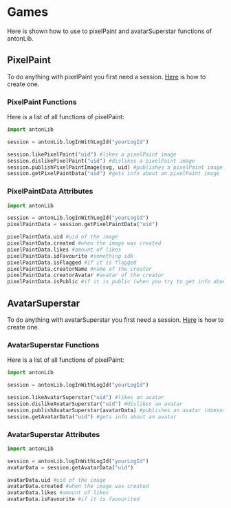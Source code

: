 # Games

Here is shown how to use to pixelPaint and avatarSuperstar functions of antonLib.

## PixelPaint

To do anything with pixelPaint you first need a session. [Here](accountStuff.md#logging-in) is how to create one.  

### PixelPaint Functions

Here is a list of all functions of pixelPaint:

```python
import antonLib

session = antonLib.logInWithLogId("yourLogId")

session.likePixelPaint("uid") #likes a pixelPaint image
session.dislikePixelPaint("uid") #dislikes a pixelPaint image
session.publishPixelPaintImage(svg, uid) #publishes a pixelPaint image (WARNING: this is very buggy and only works least of the time) (the svg can be whatever you want) (doesnt require coins)
session.getPixelPaintData("uid") #gets info about an pixelPaint image
```

### PixelPaintData Attributes

```python
import antonLib

session = antonLib.logInWithLogId("yourLogId")
pixelPaintData = session.getPixelPaintData("uid")

pixelPaintData.uid #uid of the image
pixelPaintData.created #when the image was created
pixelPaintData.likes #amount of likes
pixelPaintData.idFavourite #something idk
pixelPaintData.isFlagged #if it is flagged
pixelPaintData.creatorName #name of the creator
pixelPaintData.creatorAvatar #avatar of the creator
pixelPaintData.isPublic #if it is public (when you try to get info about your own unpublished images)
```

## AvatarSuperstar

To do anything with avatarSuperstar you first need a session. [Here](accountStuff.md#logging-in) is how to create one.  

### AvatarSuperstar Functions

Here is a list of all functions of pixelPaint:

```python
import antonLib

session = antonLib.logInWithLogId("yourLogId")

session.likeAvatarSuperstar("uid") #likes an avatar
session.dislikeAvatarSuperstar("uid") #dislikes an avatar
session.publishAvatarSuperstar(avatarData) #publishes an avatar (doesnt require coins)
session.getAvatarData("uid") #gets info about an avatar
```

### AvatarSuperstar Attributes

```python
import antonLib

session = antonLib.logInWithLogId("yourLogId")
avatarData = session.getAvatarData("uid")

avatarData.uid #uid of the image
avatarData.created #when the image was created
avatarData.likes #amount of likes
avatarData.isFavourite #if it is favourited
```

